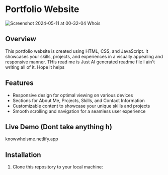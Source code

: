 # Portfolio Website
![Screenshot 2024-05-11 at 00-32-04 Whois](https://github.com/At0m-txt/Responsive-Portfolio/assets/153441206/6f2da8c5-e18a-46c5-ad9e-0b3c93fa7952)


## Overview
This portfolio website is created using HTML, CSS, and JavaScript. It showcases your skills, projects, and experiences in a visually appealing and responsive manner.
THis read me is Just AI generated readme file I ain't writing all of it.
Hope it helps


## Features
- Responsive design for optimal viewing on various devices
- Sections for About Me, Projects, Skills, and Contact Information
- Customizable content to showcase your unique skills and projects
- Smooth scrolling and navigation for a seamless user experience

## Live Demo (Dont take anything h)
knowwhoisme.netlify.app

## Installation
1. Clone this repository to your local machine:

